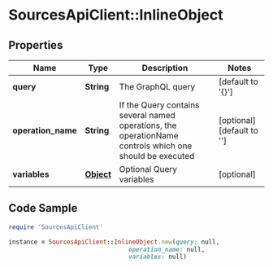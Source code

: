 # SourcesApiClient::InlineObject

## Properties

Name | Type | Description | Notes
------------ | ------------- | ------------- | -------------
**query** | **String** | The GraphQL query | [default to &#39;{}&#39;]
**operation_name** | **String** | If the Query contains several named operations, the operationName controls which one should be executed | [optional] [default to &#39;&#39;]
**variables** | [**Object**](.md) | Optional Query variables | [optional] 

## Code Sample

```ruby
require 'SourcesApiClient'

instance = SourcesApiClient::InlineObject.new(query: null,
                                 operation_name: null,
                                 variables: null)
```


